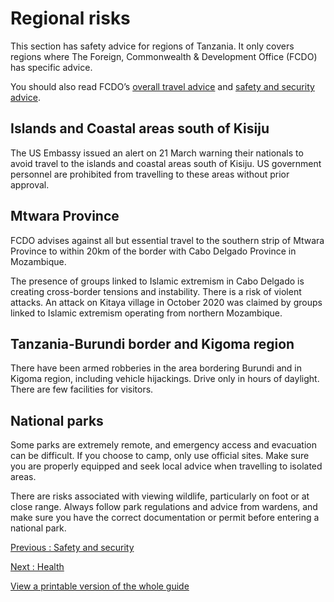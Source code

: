 # Regional risks

This section has safety advice for regions of Tanzania. It only covers regions where The Foreign, Commonwealth & Development Office (FCDO) has specific advice.

You should also read FCDO’s [overall travel advice](/foreign-travel-advice/tanzania) and [safety and security advice](/foreign-travel-advice/tanzania/safety-and-security).

## Islands and Coastal areas south of Kisiju

The US Embassy issued an alert on 21 March warning their nationals to avoid travel to the islands and coastal areas south of Kisiju. US government personnel are prohibited from travelling to these areas without prior approval.

## Mtwara Province

FCDO advises against all but essential travel to the southern strip of Mtwara Province to within 20km of the border with Cabo Delgado Province in Mozambique.

The presence of groups linked to Islamic extremism in Cabo Delgado is creating cross-border tensions and instability. There is a risk of violent attacks. An attack on Kitaya village in October 2020 was claimed by groups linked to Islamic extremism operating from northern Mozambique.

## Tanzania-Burundi border and Kigoma region

There have been armed robberies in the area bordering Burundi and in Kigoma region, including vehicle hijackings. Drive only in hours of daylight. There are few facilities for visitors.

## National parks

Some parks are extremely remote, and emergency access and evacuation can be difficult. If you choose to camp, only use official sites. Make sure you are properly equipped and seek local advice when travelling to isolated areas.

There are risks associated with viewing wildlife, particularly on foot or at close range. Always follow park regulations and advice from wardens, and make sure you have the correct documentation or permit before entering a national park.

[Previous
:
Safety and security](/foreign-travel-advice/tanzania/safety-and-security)

[Next
:
Health](/foreign-travel-advice/tanzania/health)

[View a printable version of the whole guide](/foreign-travel-advice/tanzania/print)